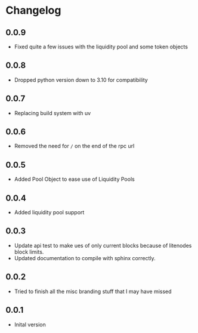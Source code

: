# Changelog

## 0.0.9

- Fixed quite a few issues with the liquidity pool and some token objects

## 0.0.8

- Dropped python version down to 3.10 for compatibility

## 0.0.7

- Replacing build system with uv

## 0.0.6

- Removed the need for `/` on the end of the rpc url

## 0.0.5

- Added Pool Object to ease use of Liquidity Pools

## 0.0.4

- Added liquidity pool support

## 0.0.3

- Update api test to make ues of only current blocks because of litenodes block limits.
- Updated documentation to compile with sphinx correctly.

## 0.0.2

- Tried to finish all the misc branding stuff that I may have missed

## 0.0.1

- Inital version
